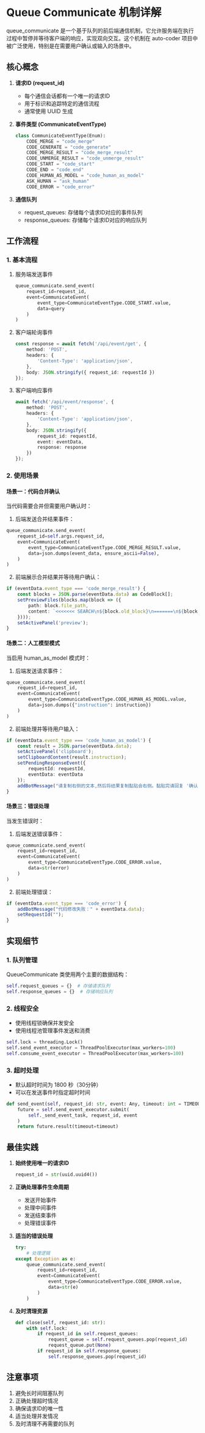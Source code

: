 # Queue Communicate 机制详解

queue_communicate 是一个基于队列的前后端通信机制，它允许服务端在执行过程中暂停并等待客户端的响应，实现双向交互。这个机制在 auto-coder 项目中被广泛使用，特别是在需要用户确认或输入的场景中。

## 核心概念

1. **请求ID (request_id)**
   - 每个通信会话都有一个唯一的请求ID
   - 用于标识和追踪特定的通信流程
   - 通常使用 UUID 生成

2. **事件类型 (CommunicateEventType)**
   ```python
   class CommunicateEventType(Enum):
       CODE_MERGE = "code_merge"
       CODE_GENERATE = "code_generate"
       CODE_MERGE_RESULT = "code_merge_result"
       CODE_UNMERGE_RESULT = "code_unmerge_result"
       CODE_START = "code_start"
       CODE_END = "code_end"
       CODE_HUMAN_AS_MODEL = "code_human_as_model"
       ASK_HUMAN = "ask_human"
       CODE_ERROR = "code_error"
   ```

3. **通信队列**
   - request_queues: 存储每个请求ID对应的事件队列
   - response_queues: 存储每个请求ID对应的响应队列

## 工作流程

### 1. 基本流程

1. 服务端发送事件
   ```python
   queue_communicate.send_event(
       request_id=request_id,
       event=CommunicateEvent(
           event_type=CommunicateEventType.CODE_START.value,
           data=query
       )
   )
   ```

2. 客户端轮询事件
   ```typescript
   const response = await fetch('/api/event/get', {
       method: 'POST',
       headers: {
           'Content-Type': 'application/json',
       },
       body: JSON.stringify({ request_id: requestId })
   });
   ```

3. 客户端响应事件
   ```typescript
   await fetch('/api/event/response', {
       method: 'POST',
       headers: {
           'Content-Type': 'application/json',
       },
       body: JSON.stringify({
           request_id: requestId,
           event: eventData,
           response: response
       })
   });
   ```

### 2. 使用场景

#### 场景一：代码合并确认

当代码需要合并但需要用户确认时：

1. 后端发送合并结果事件：
```python
queue_communicate.send_event(
    request_id=self.args.request_id,
    event=CommunicateEvent(
        event_type=CommunicateEventType.CODE_MERGE_RESULT.value,
        data=json.dumps(event_data, ensure_ascii=False),
    )
)
```

2. 前端展示合并结果并等待用户确认：
```typescript
if (eventData.event_type === 'code_merge_result') {
    const blocks = JSON.parse(eventData.data) as CodeBlock[];
    setPreviewFiles(blocks.map(block => ({
        path: block.file_path,
        content: `<<<<<<< SEARCH\n${block.old_block}\n=======\n${block.new_block}\n>>>>>>> REPLACE`
    })));
    setActivePanel('preview');
}
```

#### 场景二：人工模型模式

当启用 human_as_model 模式时：

1. 后端发送请求事件：
```python
queue_communicate.send_event(
    request_id=request_id,
    event=CommunicateEvent(
        event_type=CommunicateEventType.CODE_HUMAN_AS_MODEL.value,
        data=json.dumps({"instruction": instruction})
    )
)
```

2. 前端处理并等待用户输入：
```typescript
if (eventData.event_type === 'code_human_as_model') {
    const result = JSON.parse(eventData.data);
    setActivePanel('clipboard');
    setClipboardContent(result.instruction);
    setPendingResponseEvent({
        requestId: requestId,
        eventData: eventData
    });
    addBotMessage("请复制右侧的文本,然后将结果复制黏贴会右侧。黏贴完请回复 '确认'");
}
```

#### 场景三：错误处理

当发生错误时：

1. 后端发送错误事件：
```python
queue_communicate.send_event(
    request_id=request_id,
    event=CommunicateEvent(
        event_type=CommunicateEventType.CODE_ERROR.value,
        data=str(error)
    )
)
```

2. 前端处理错误：
```typescript
if (eventData.event_type === 'code_error') {
    addBotMessage("代码修改失败：" + eventData.data);
    setRequestId("");
}
```

## 实现细节

### 1. 队列管理

QueueCommunicate 类使用两个主要的数据结构：

```python
self.request_queues = {}  # 存储请求队列
self.response_queues = {}  # 存储响应队列
```

### 2. 线程安全

- 使用线程锁确保并发安全
- 使用线程池管理事件发送和消费

```python
self.lock = threading.Lock()
self.send_event_executor = ThreadPoolExecutor(max_workers=100)
self.consume_event_executor = ThreadPoolExecutor(max_workers=100)
```

### 3. 超时处理

- 默认超时时间为 1800 秒（30分钟）
- 可以在发送事件时指定超时时间

```python
def send_event(self, request_id: str, event: Any, timeout: int = TIMEOUT) -> Any:
    future = self.send_event_executor.submit(
        self._send_event_task, request_id, event
    )
    return future.result(timeout=timeout)
```

## 最佳实践

1. **始终使用唯一的请求ID**
   ```python
   request_id = str(uuid.uuid4())
   ```

2. **正确处理事件生命周期**
   - 发送开始事件
   - 处理中间事件
   - 发送结束事件
   - 处理错误事件

3. **适当的错误处理**
   ```python
   try:
       # 处理逻辑
   except Exception as e:
       queue_communicate.send_event(
           request_id=request_id,
           event=CommunicateEvent(
               event_type=CommunicateEventType.CODE_ERROR.value,
               data=str(e)
           )
       )
   ```

4. **及时清理资源**
   ```python
   def close(self, request_id: str):
       with self.lock:
           if request_id in self.request_queues:
               request_queue = self.request_queues.pop(request_id)
               request_queue.put(None)
           if request_id in self.response_queues:
               self.response_queues.pop(request_id)
   ```

## 注意事项

1. 避免长时间阻塞队列
2. 正确处理超时情况
3. 确保请求ID的唯一性
4. 适当处理并发情况
5. 及时清理不再需要的队列